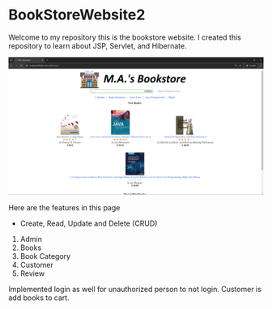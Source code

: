 # BookStoreWebsite2

Welcome to my repository this is the bookstore website.
I created this repository to learn about JSP, Servlet, and Hibernate.

![alt text](https://raw.githubusercontent.com/josefortyfive/BookStoreWebsite2/refs/heads/main/src/main/webapp/images/sample/bookstore_screenshot.png)

Here are the features in this page
* Create, Read, Update and Delete (CRUD)
1. Admin
  2. Books
  3. Book Category
  4. Customer
  5. Review

Implemented login as well for unauthorized person to not login.
Customer is add books to cart.


  
